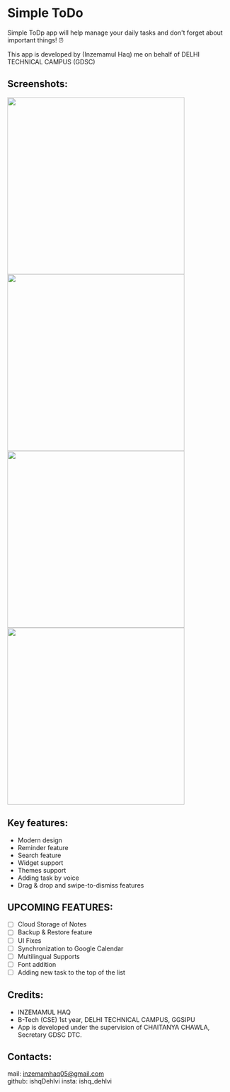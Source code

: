 # Simple ToDo



Simple ToDp app will help manage your daily tasks and don't forget about important things! ⏰

This app is developed by (Inzemamul Haq) me on behalf of DELHI TECHNICAL CAMPUS (GDSC)
## Screenshots:
<img src="#" height="400px"/> <img src="#" height="400px"/>
<img src="#" height="400px"/> <img src="#" height="400px"/>

## Key features:
- Modern design
- Reminder feature
- Search feature
- Widget support
- Themes support
- Adding task by voice
- Drag & drop and swipe-to-dismiss features

## UPCOMING FEATURES:
- [ ] Cloud Storage of Notes
- [ ] Backup & Restore feature
- [ ] UI Fixes
- [ ] Synchronization to Google Calendar
- [ ] Multilingual Supports
- [ ] Font addition
- [ ] Adding new task to the top of the list

## Credits:
 - INZEMAMUL HAQ
 - B-Tech (CSE) 1st year, DELHI TECHNICAL CAMPUS, GGSIPU
 - App is developed under the supervision of CHAITANYA CHAWLA, Secretary GDSC DTC.

## Contacts:
mail: inzemamhaq05@gmail.com     
github: ishqDehlvi
insta: ishq_dehlvi